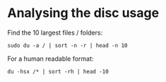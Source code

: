 # Analysing the disc usage

Find the 10 largest files / folders: 
```
sudo du -a / | sort -n -r | head -n 10
``` 
For a human readable format:
``` 
du -hsx /* | sort -rh | head -10
``` 

